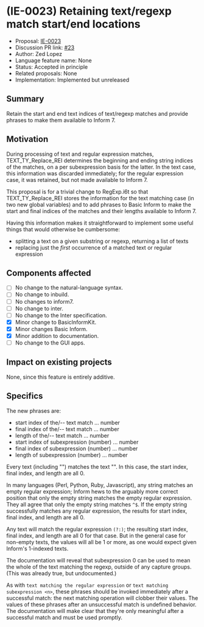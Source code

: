# (IE-0023) Retaining text/regexp match start/end locations

* Proposal: [IE-0023](0023-match-locations.md)
* Discussion PR link: [#23](https://github.com/ganelson/inform-evolution/pull/23)
* Author: Zed Lopez
* Language feature name: None
* Status: Accepted in principle
* Related proposals: None
* Implementation: Implemented but unreleased

## Summary

Retain the start and end text indices of text/regexp matches and provide phrases
to make them available to Inform 7.

## Motivation

During processing of text and regular expression matches, TEXT_TY_Replace_REI
determines the beginning and ending string indices of the matches, on a per
subexpression basis for the latter. In the text case, this information was
discarded immediately; for the regular expression case, it was retained, but
not made available to Inform 7.

This proposal is for a trivial change to RegExp.i6t so that TEXT_TY_Replace_REI
stores the information for the text matching case (in two new global variables)
and to add phrases to Basic Inform to make the start and final indices of the
matches and their lengths available to Inform 7.

Having this information makes it straightforward to implement some useful things
that would otherwise be cumbersome:

- splitting a text on a given substring or regexp, returning a list of texts
- replacing just the *first* occurrence of a matched text or regular expression

## Components affected

- [ ] No change to the natural-language syntax.
- [ ] No change to inbuild.
- [ ] No changes to inform7.
- [ ] No change to inter.
- [ ] No change to the Inter specification.
- [x] Minor change to BasicInformKit.
- [x] Minor changes Basic Inform.
- [x] Minor addition to documentation.
- [ ] No change to the GUI apps.

## Impact on existing projects

None, since this feature is entirely additive.

## Specifics

The new phrases are:

- start index of the/-- text match ... number
- final index of the/-- text match ... number
- length of the/-- text match ... number
- start index of subexpression (number) ... number
- final index of subexpression (number) ... number
- length of subexpression  (number) ... number

Every text (including "") matches the text "". In this case, the start index,
final index, and length are all 0.

In many languages (Perl, Python, Ruby, Javascript), any string matches an
empty regular expression; Inform hews to the arguably more correct position
that only the empty string matches the empty regular expression. They all
agree that only the empty string matches `^$`. If the empty string successfully
matches any regular expression, the results for start index, final index,
and length are all 0.

Any text will match the regular expression `(?:)`; the resulting start index,
final index, and length are all 0 for that case. But in the general case
for non-empty texts, the values will all be 1 or more, as one would expect
given Inform's 1-indexed texts.

The documentation will reveal that subexpression 0 can be used to mean the
whole of the text matching the regexp, outside of any capture groups. (This
was already true, but undocumented.)

As with `text matching the regular expression` or `text matching subexpression
<n>`, these phrases should be invoked immediately after a successful match: the
next matching operation will clobber their values. The values of these phrases
after an unsuccessful match is undefined behavior. The documentation will make
clear that they're only meaningful after a successful match and must be used
promptly.
